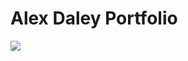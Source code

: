 <h1>Alex Daley Portfolio</h1>
<img src="![Alex Daley Skiing in Canda](https://user-images.githubusercontent.com/89869602/134608261-9423bcf1-eba5-4a69-bff7-dfa1fe7f9344.jpeg)">













